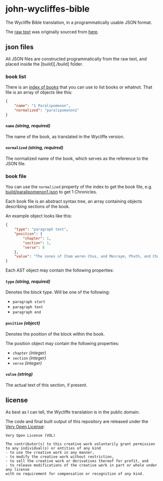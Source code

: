 # john-wycliffes-bible

The Wycliffe Bible translation, in a programmatically usable JSON format.

The [raw text](./raw-text) was originally sourced from
[here](http://wesley.nnu.edu/fileadmin/imported_site/biblical_studies/wycliffe/).

## json files

All JSON files are constructed programmatically from the raw text, and placed
inside the [build][./build] folder.

### book list

There is an [index of books](./build/index.json) that you can use
to list books or whatnot. That file is an array of objects like this:

```json
{
	"name": "1 Paralipomenon",
	"normalized": "paralipomenon1"
}
```

#### `name` *(string, required)*

The name of the book, as translated in the Wycliffe version.

#### `normalized` *(string, required)*

The normalized name of the book, which serves as the reference to
the JSON file.

### book file

You can use the `normalized` property of the index to get the book file,
e.g. [build/paralipomenon1.json](./build/paralipomenon1.json) to
get 1 Chronicles.

Each book file is an abstract syntax tree, an array containing objects
describing sections of the book.

An example object looks like this:

```json
{
	"type": "paragraph text",
	"position": {
		"chapter": 1,
		"section": 1,
		"verse": 8
	},
	"value": "The sones of Cham weren Chus, and Mesraym, Phuth, and Chanaan."
}
```

Each AST object may contain the following properties:

#### `type` *(string, required)*

Denotes the block type. Will be one of the following:

* `paragraph start`
* `paragraph text`
* `paragraph end`

#### `position` *(object)*

Denotes the position of the block within the book.

The position object may contain the following properties:

* `chapter` *(integer)*
* `section` *(integer)*
* `verse` *(integer)*

#### `value` *(string)*

The actual text of this section, if present.

## license

As best as I can tell, the Wycliffe translation is in the public domain.

The code and final built output of this repository are released
under the [Very Open License](http://veryopenlicense.com):

	Very Open License (VOL)

	The contributor(s) to this creative work voluntarily grant permission
	to any individual(s) or entities of any kind
	- to use the creative work in any manner,
	- to modify the creative work without restriction,
	- to sell the creative work or derivatives thereof for profit, and
	- to release modifications of the creative work in part or whole under any license
	with no requirement for compensation or recognition of any kind.
